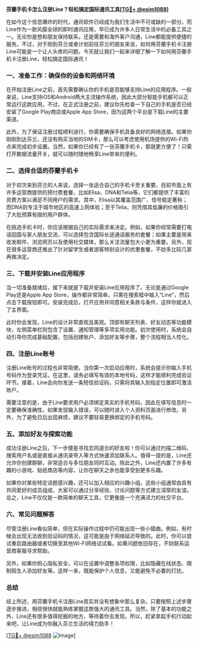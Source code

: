**芬蘭手机卡怎么注册Line？轻松搞定国际通讯工具[[TG💪+ @esim1088](https://t.me/s/esim1088)]**

在如今这个信息爆炸的时代，通讯软件已经成为我们生活中不可或缺的一部分。而Line作为一款风靡全球的即时通讯应用，早已成为许多人日常生活中的必备工具之一。无论你是想和朋友保持联系，还是需要和海外客户沟通，Line都能提供便捷的服务。不过，对于刚到芬兰或者计划前往芬兰的朋友来说，如何用芬蘭手机卡注册Line可能是一个让人头疼的问题。今天就让我们一起来详细了解一下如何用芬蘭手机卡注册Line，轻松搞定国际通讯！

### 一、准备工作：确保你的设备和网络环境

在开始注册Line之前，首先需要确认你的手机是否能够支持Line的应用程序。一般来说，Line支持iOS和Android两大主流操作系统，因此大部分智能手机都可以正常运行这款应用。不过，在正式注册之前，建议你先检查一下自己的手机是否已经安装了Google Play商店或Apple App Store，因为这两个平台是下载Line的主要渠道。

此外，为了保证注册过程顺利进行，你需要确保手机具备良好的网络连接。如果你刚刚到达芬兰，还没有购买当地的SIM卡，那么可以考虑使用机场提供的Wi-Fi热点来完成初步设置。当然，如果你已经有了一张芬蘭手机卡，那就更方便了！只需打开数据流量开关，就可以随时随地畅享Line带来的便利。

### 二、选择合适的芬蘭手机卡

对于初次来到芬兰的人来说，选择一张适合自己的手机卡至关重要。目前市面上有许多运营商提供的预付费套餐，比如Elisa、DNA和Telia等，它们都提供了丰富的资费方案以满足不同用户的需求。其中，Elisa以其覆盖范围广、信号稳定著称；而DNA则专注于城市地区的高速上网体验；至于Telia，则凭借其低廉的价格吸引了大批预算有限的用户群体。

在挑选手机卡时，你应该根据自己的实际需求来决定。例如，如果你经常需要打电话回国与家人朋友交流，可以选择包含国际长途通话服务的套餐；如果主要是用来收发邮件、浏览网页以及使用社交媒体，那么关注流量包大小更为重要。另外，现在很多运营商还推出了针对留学生或者游客特别设计的优惠套餐，不妨多比较几家再做决定。

### 三、下载并安装Line应用程序

当一切准备就绪后，接下来就是下载并安装Line应用程序了。无论是通过Google Play还是Apple App Store，操作都非常简单。只需在搜索框中输入“Line”，然后点击下载按钮即可。安装完成后，打开应用并同意相关条款与条件，这样你就进入了主界面。

此时你会发现，Line的设计非常直观且美观。顶部有聊天列表、好友动态等功能模块，左侧菜单栏则包含了设置、通知管理等多项实用功能。初次使用时，系统会自动引导你完成基础配置，包括创建账户、添加好友等步骤，整个流程相当人性化。

### 四、注册Line账号

注册Line账号的过程也非常简便。当你第一次启动应用时，系统会提示你输入手机号码作为登录凭证。在这里，请务必填写有效的本地号码，这样才能顺利完成验证环节。接着，Line会向你发送一条短信验证码，只需将其输入到指定位置即可激活账户。

需要注意的是，由于Line要求用户必须绑定真实的手机号码，因此在填写信息时一定要确保准确性。如果发现输入错误，可以随时进入个人资料页面进行修改。另外，为了避免日后出现麻烦，建议不要轻易更换绑定的手机号码。

### 五、添加好友与探索功能

成功注册Line之后，下一步便是寻找志同道合的好友啦！你可以通过扫描二维码、搜索用户名或是直接从通讯录导入等方式快速添加联系人。值得一提的是，Line还允许你创建群聊，非常适合与多位朋友同时互动。除此之外，Line还内置了许多有趣的小游戏、贴纸商店等内容，让你在聊天之余也能享受到更多乐趣。

如果你对某些特定话题感兴趣，还可以加入相应的兴趣小组。这些小组通常由具有共同爱好的成员组成，大家可以通过分享经验、讨论问题等方式建立深厚的友谊。总之，Line不仅仅是一款简单的聊天工具，它更像是一个充满活力的社交平台。

### 六、常见问题解答

尽管注册Line看似简单，但在实际操作过程中仍可能出现一些小插曲。例如，有时候会出现无法收到验证码的情况，这可能是由于网络延迟导致的。此时，你可以尝试重启路由器或者切换至其他Wi-Fi网络试试看。如果问题依旧存在，不妨联系运营商客服寻求帮助。

另外，如果你担心隐私安全，可以在设置中调整各项权限，比如隐藏在线状态、限制陌生人添加好友等。这样一来，既能保护个人信息，又能避免不必要的打扰。

### 总结

综上所述，用芬蘭手机卡注册Line其实并没有想象中那么复杂。只要按照上述步骤逐步推进，相信很快就能熟练掌握这款强大的通讯工具。当然，除了基本的功能之外，Line还有很多值得挖掘的地方，等待着你去发现。所以，赶紧拿起手机行动起来吧，让Line成为你融入芬兰生活的得力助手！

[[TG💪+ @esim1088](https://t.me/s/esim1088) ![Image](https://i.postimg.cc/4NQfJmqS/Snipaste-2025-05-13-00-14-12.png)]
